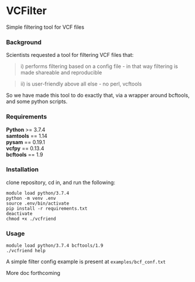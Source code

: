 # VCFilter

Simple filtering tool for VCF files

### Background

Scientists requested a tool for filtering VCF files that:  
> i) performs filtering based on a config file - in that way filtering is made shareable and reproducible  
  
> ii) is user-friendly above all else - no perl, vcftools 

So we have made this tool to do exactly that, via a wrapper around bcftools, and some python scripts.  

### Requirements

**Python** >= 3.7.4  
**samtools** == 1.14  
**pysam** == 0.19.1  
**vcfpy** == 0.13.4  
**bcftools** == 1.9

### Installation

clone repository, cd in, and run the following:
```
module load python/3.7.4
python -m venv .env
source .env/bin/activate
pip install -r requirements.txt
deactivate
chmod +x ./vcfriend
```

### Usage

```
module load python/3.7.4 bcftools/1.9
./vcfriend help
```
A simple filter config example is present at `examples/bcf_conf.txt`

More doc forthcoming

